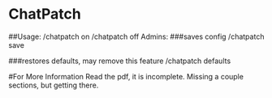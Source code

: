 # ChatPatch

##Usage:
/chatpatch on
/chatpatch off
Admins:
###saves config
/chatpatch save 

###restores defaults, may remove this feature
/chatpatch defaults

#For More Information 
Read the pdf, it is incomplete.
Missing a couple sections, but getting there.

